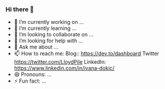 ### Hi there 👋

- 🔭 I’m currently working on ...
- 🌱 I’m currently learning ...
- 👯 I’m looking to collaborate on ...
- 🤔 I’m looking for help with ...
- 💬 Ask me about ...
- 📫 How to reach me: 
     Blog:: https://dev.to/dashboard
     Twitter https://twitter.com/LloydPile
     LinkedIn: https://www.linkedin.com/in/ivana-dokic/
- 😄 Pronouns: ...
- ⚡ Fun fact: ...

